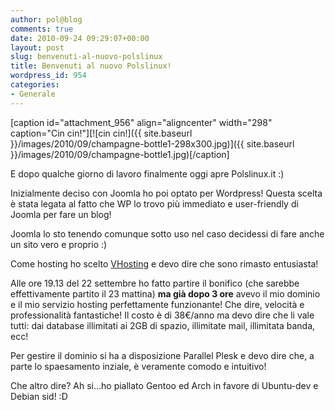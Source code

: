 ```yaml
---
author: pol@blog
comments: true
date: 2010-09-24 09:29:07+00:00
layout: post
slug: benvenuti-al-nuovo-polslinux
title: Benvenuti al nuovo Polslinux!
wordpress_id: 954
categories:
- Generale
---
```





[caption id="attachment_956" align="aligncenter" width="298" caption="Cin cin!"][![cin cin!]({{ site.baseurl }}/images/2010/09/champagne-bottle1-298x300.jpg)]({{ site.baseurl }}/images/2010/09/champagne-bottle1.jpg)[/caption]

E dopo qualche giorno di lavoro finalmente oggi apre Polslinux.it :)

Inizialmente deciso con Joomla ho poi optato per Wordpress! Questa scelta è stata legata al fatto che WP lo trovo più immediato e user-friendly di Joomla per fare un blog!

Joomla lo sto tenendo comunque sotto uso nel caso decidessi di fare anche un sito vero e proprio :)

Come hosting ho scelto [VHosting](http://www.vhosting-it.com/) e devo dire che sono rimasto entusiasta!

Alle ore 19.13 del 22 settembre ho fatto partire il bonifico (che sarebbe effettivamente partito il 23 mattina) **ma già dopo 3 ore** avevo il mio dominio e il mio servizio hosting perfettamente funzionante! Che dire, velocità e professionalità fantastiche! Il costo è di 38€/anno ma devo dire che li vale tutti: dai database illimitati ai 2GB di spazio, illimitate mail, illimitata banda, ecc!

Per gestire il dominio si ha a disposizione Parallel Plesk e devo dire che, a parte lo spaesamento inziale, è veramente comodo e intuitivo!

Che altro dire? Ah si...ho piallato Gentoo ed Arch in favore di Ubuntu-dev e Debian sid! :D
